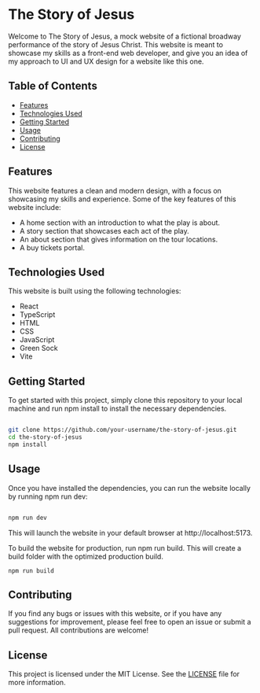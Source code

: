 # The Story of Jesus

Welcome to The Story of Jesus, a mock website of a fictional broadway performance of the story of Jesus Christ. This website is meant to showcase my skills as a front-end web developer, and give you an idea of my approach to UI and UX design for a website like this one.
## Table of Contents

- [Features](#Features)
- [Technologies Used](#Technologies-Used)
- [Getting Started](#Getting-Started)
- [Usage](#Usage)
- [Contributing](#Contributing)
- [License](#License)

## Features

This website features a clean and modern design, with a focus on showcasing my skills and experience. Some of the key features of this website include:

- A home section with an introduction to what the play is about.
- A story section that showcases each act of the play.
- An about section that gives information on the tour locations.
- A buy tickets portal.

## Technologies Used

This website is built using the following technologies:

- React
- TypeScript
- HTML
- CSS
- JavaScript
- Green Sock
- Vite

## Getting Started

To get started with this project, simply clone this repository to your local machine and run npm install to install the necessary dependencies.

```bash

git clone https://github.com/your-username/the-story-of-jesus.git
cd the-story-of-jesus
npm install
```

## Usage

Once you have installed the dependencies, you can run the website locally by running npm run dev:

```sql

npm run dev
```

This will launch the website in your default browser at http://localhost:5173.

To build the website for production, run npm run build. This will create a build folder with the optimized production build.

```
npm run build
```

## Contributing

If you find any bugs or issues with this website, or if you have any suggestions for improvement, please feel free to open an issue or submit a pull request. All contributions are welcome!
## License

This project is licensed under the MIT License. See the [LICENSE](https://github.com/Paulracisz/the-story-of-jesus/blob/master/LICENSE) file for more information.
